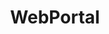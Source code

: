 ---
title: WebPortal
description: Angular/PrimeNG WebPortal pour ERP iDempiere
status: published
link: 
imageUrl: /assets/images/projects/idempiere-webportal.png
---